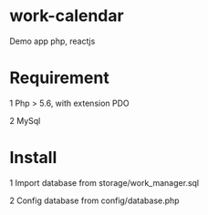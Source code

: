 # work-calendar
Demo app php, reactjs

# Requirement
1 Php > 5.6, with extension PDO

2 MySql

# Install
1 Import database from storage/work_manager.sql

2 Config database from config/database.php
